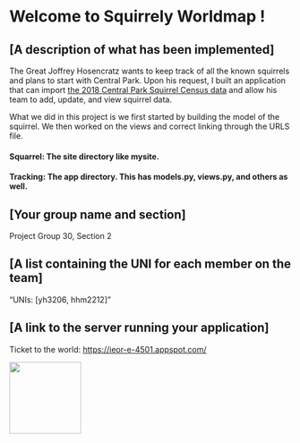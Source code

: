 # Welcome to Squirrely Worldmap !

## [A description of what has been implemented] </br>
The Great Joffrey Hosencratz wants to keep track of all the known squirrels and plans to start with Central Park.
Upon his request, I built an application that can import
[the 2018 Central Park Squirrel Census data](https://data.cityofnewyork.us/Environment/2018-Central-Park-Squirrel-Census-Squirrel-Data/vfnx-vebw)
and allow his team to add, update, and view squirrel data.

What we did in this project is we first started by building the model of the squirrel. We then worked on the views and correct linking through the URLS file.

  #### Squarrel: The site directory like mysite. </br>
  #### Tracking: The app directory. This has models.py, views.py, and others as well.

## [Your group name and section]</br>
Project Group 30, Section 2

## [A list containing the UNI for each member on the team]<br>
“UNIs: [yh3206, hhm2212]”

## [A link to the server running your application]</br>
Ticket to the world: https://ieor-e-4501.appspot.com/

<div align="centerx">
  <image src="https://cdn.pixabay.com/photo/2014/12/17/00/28/red-squirrel-570936_960_720.jpg" style="width:128px;height:128px;">
</div>

